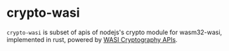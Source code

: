# crypto-wasi

`crypto-wasi` is subset of apis of nodejs's crypto module for wasm32-wasi, implemented in rust, powered by [WASI Cryptography APIs](https://github.com/WebAssembly/wasi-crypto).